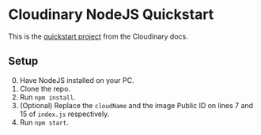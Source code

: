 # Cloudinary NodeJS Quickstart

This is the [quickstart project](https://cloudinary.com/documentation/javascript_quick_start) from the Cloudinary docs.

## Setup

0. Have NodeJS installed on your PC.
1. Clone the repo.
2. Run `npm install`.
3. (Optional) Replace the `cloudName` and the image Public ID on lines 7 and 15 of `index.js` respectively.
4. Run `npm start`.
